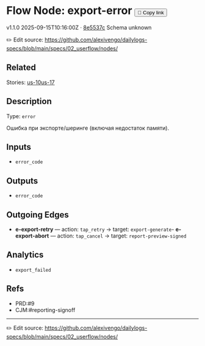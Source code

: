 
# Flow Node: export-error <button class="copy-link" aria-label="Copy page link" onclick="window.spechubCopyLink && window.spechubCopyLink()">🔗 Copy link</button>

<p class="badges">
  <span class="badge version">v1.1.0</span>
  <span class="badge build">2025-09-15T10:16:00Z · <a href="https://github.com/alexivengo/dailylogs-specs/commits/main" target="_blank" rel="noopener" class="sha">8e5537c</a></span>
  <span class="badge schema unknown">Schema unknown</span>
</p>

✏️ Edit source: https://github.com/alexivengo/dailylogs-specs/blob/main/specs/02_userflow/nodes/

## Related
Stories:
<span class="chip">[us-10](../../stories/us-10.md)</span><span class="chip">[us-17](../../stories/us-17.md)</span>
## Description
Type: `error`

Ошибка при экспорте/шеринге (включая недостаток памяти).

## Inputs
- `error_code`

## Outputs
- `error_code`

## Outgoing Edges
- **e-export-retry** — action: `tap_retry` → target: `export-generate`- **e-export-abort** — action: `tap_cancel` → target: `report-preview-signed`

## Analytics
- `export_failed`

## Refs
- PRD:#9
- CJM:#reporting-signoff

---
✏️ Edit source: https://github.com/alexivengo/dailylogs-specs/blob/main/specs/02_userflow/nodes/